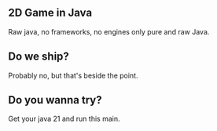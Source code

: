 ## 2D Game in Java
Raw java, no frameworks, no engines only pure and raw Java.

## Do we ship? 
Probably no, but that's beside the point.

## Do you wanna try?
Get your java 21 and run this main.
